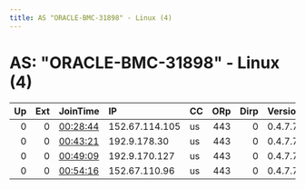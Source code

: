 ```yaml
---
title: AS "ORACLE-BMC-31898" - Linux (4)
---
```


# AS: "ORACLE-BMC-31898" - Linux (4)

|   Up |   Ext | JoinTime                                                                                              | IP             | CC   |   ORp |   Dirp | Version   | Contact          | Nickname   |   eFamMembers |
|-----:|------:|:------------------------------------------------------------------------------------------------------|:---------------|:-----|------:|-------:|:----------|:-----------------|:-----------|--------------:|
|    0 |     0 | [00:28:44](https://nusenu.github.io/OrNetStats/w/relay/744A697979D509D0CC1BFB61540DDABDAEF7B274.html) | 152.67.114.105 | us   |   443 |      0 | 0.4.7.7   | rossco@whyza.net | whyza5     |             7 |
|    0 |     0 | [00:43:21](https://nusenu.github.io/OrNetStats/w/relay/94020CCB777CF3DF7B14E05DFD1605097E579BFF.html) | 192.9.178.30   | us   |   443 |      0 | 0.4.7.7   | rossco@whyza.net | whyza6     |             7 |
|    0 |     0 | [00:49:09](https://nusenu.github.io/OrNetStats/w/relay/20D51246E83BB9760F30C6786139A83897BE0D3E.html) | 192.9.170.127  | us   |   443 |      0 | 0.4.7.7   | rossco@whyza.net | whyza7     |             7 |
|    0 |     0 | [00:54:16](https://nusenu.github.io/OrNetStats/w/relay/27CE80393A0DEA6FFE9AA834D76903F079502AD1.html) | 152.67.110.96  | us   |   443 |      0 | 0.4.7.7   | rossco@whyza.net | whyza8     |             7 |

